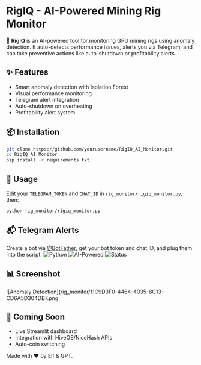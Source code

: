 # RigIQ - AI-Powered Mining Rig Monitor

🚀 **RigIQ** is an AI-powered tool for monitoring GPU mining rigs using anomaly detection. It auto-detects performance issues, alerts you via Telegram, and can take preventive actions like auto-shutdown or profitability alerts.

## ✨ Features
- Smart anomaly detection with Isolation Forest
- Visual performance monitoring
- Telegram alert integration
- Auto-shutdown on overheating
- Profitability alert system

## 📦 Installation

```bash
git clone https://github.com/yourusername/RigIQ_AI_Monitor.git
cd RigIQ_AI_Monitor
pip install -r requirements.txt
```

## 🧠 Usage

Edit your `TELEGRAM_TOKEN` and `CHAT_ID` in `rig_monitor/rigiq_monitor.py`, then:

```bash
python rig_monitor/rigiq_monitor.py
```

## 📬 Telegram Alerts
Create a bot via [@BotFather](https://t.me/BotFather), get your bot token and chat ID, and plug them into the script.
![Python](https://img.shields.io/badge/python-3.8+-blue)
![AI-Powered](https://img.shields.io/badge/powered%20by-IsolationForest-brightgreen)
![Status](https://img.shields.io/badge/status-active-success)

## 📊 Screenshot

![Anomaly Detection](rig_monitor/11C9D3F0-4464-4035-8C13-CD6A5D304DB7.png
## 🤖 Coming Soon
- Live Streamlit dashboard
- Integration with HiveOS/NiceHash APIs
- Auto-coin switching

Made with ❤️ by Elf & GPT.
